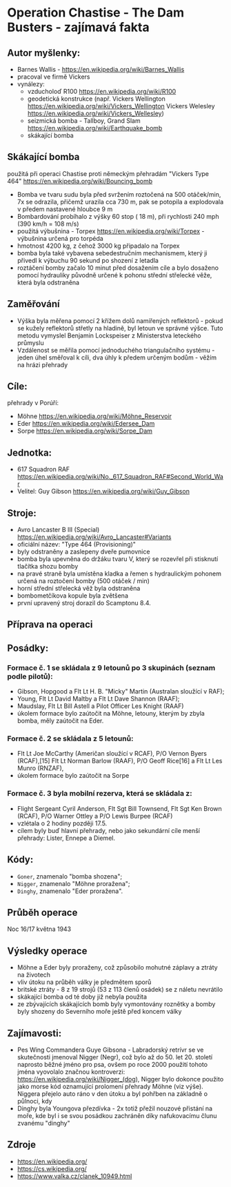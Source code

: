# Operation Chastise - The Dam Busters - zajímavá fakta

## Autor myšlenky: 
* Barnes Wallis - https://en.wikipedia.org/wiki/Barnes_Wallis
* pracoval ve firmě Vickers
* vynálezy:
    * vzducholoď R100 https://en.wikipedia.org/wiki/R100
    * geodetická konstrukce (např. Vickers Wellington https://en.wikipedia.org/wiki/Vickers_Wellington Vickers Welesley https://en.wikipedia.org/wiki/Vickers_Wellesley)
    * seizmická bomba - Tallboy, Grand Slam https://en.wikipedia.org/wiki/Earthquake_bomb
    * skákající bomba 
     
## Skákající bomba
použitá při operaci Chastise proti německým přehradám "Vickers Type 464"  https://en.wikipedia.org/wiki/Bouncing_bomb
* Bomba ve tvaru sudu byla před svržením roztočená na 500 otáček/min, 7x se odrazila, přičemž urazila cca 730 m, pak se potopila a explodovala v předem nastavené hloubce 9 m
* Bombardování probíhalo z výšky 60 stop ( 18 m), při rychlosti 240 mph (390 km/h = 108 m/s)
* použitá výbušnina - Torpex https://en.wikipedia.org/wiki/Torpex - výbušnina určená pro torpéda
* hmotnost 4200 kg, z čehož 3000 kg připadalo na Torpex
* bomba byla také vybavena sebedestručním mechanismem, který ji přivedl k výbuchu 90 sekund po shození z letadla
* roztáčení bomby začalo 10 minut před dosažením cíle a bylo dosaženo pomocí hydrauliky původně určené k pohonu střední střelecké věže, která byla odstraněna

## Zaměřování
* Výška byla měřena pomocí 2 křížem dolů namířených reflektorů - pokud se kužely reflektorů střetly na hladině, byl letoun ve správné výšce. Tuto metodu vymyslel Benjamin Lockspeiser z Ministerstva leteckého průmyslu
* Vzdálenost se měřila pomocí jednoduchého triangulačního systému - jeden úhel směřoval k cíli, dva úhly k předem určeným bodům - věžím na hrázi přehrady

## Cíle:

přehrady v Porúří:

* Möhne https://en.wikipedia.org/wiki/Möhne_Reservoir
* Eder https://en.wikipedia.org/wiki/Edersee_Dam
* Sorpe https://en.wikipedia.org/wiki/Sorpe_Dam

## Jednotka: 
* 617 Squadron RAF https://en.wikipedia.org/wiki/No._617_Squadron_RAF#Second_World_War
* Velitel: Guy Gibson https://en.wikipedia.org/wiki/Guy_Gibson

## Stroje: 
* Avro Lancaster B III (Special) https://en.wikipedia.org/wiki/Avro_Lancaster#Variants
* oficiální název: "Type 464 (Provisioning)"
* byly odstraněny a zaslepeny dveře pumovnice
* bomba byla upevněna do držáku tvaru V, který se rozevřel při stisknutí tlačítka shozu bomby
* na pravé straně byla umístěna kladka a řemen s hydraulickým pohonem určená na roztočení bomby (500 otáček / min)
* horní střední střelecká věž byla odstraněna
* bombometčíkova kopule byla zvětšena
* první upravený stroj dorazil do Scamptonu 8.4.

## Příprava na operaci

## Posádky: 

### Formace č. 1 se skládala z 9 letounů po 3 skupinách (seznam podle pilotů):
* Gibson, Hopgood a Flt Lt H. B. "Micky" Martin (Australan sloužící v RAF);
* Young, Flt Lt David Maltby a Flt Lt Dave Shannon (RAAF);
* Maudslay, Flt Lt Bill Astell a Pilot Officer Les Knight (RAAF)
* úkolem formace bylo zaútočit na Möhne, letouny, kterým by zbyla bomba, měly zaútočit na Eder.

### Formace č. 2 se skládala z 5 letounů:
* Flt Lt Joe McCarthy (Američan sloužící v RCAF), P/O Vernon Byers (RCAF),[15] Flt Lt Norman Barlow (RAAF), P/O Geoff Rice[16] a Flt Lt Les Munro (RNZAF), 
* úkolem formace bylo zaútočit na Sorpe

### Formace č. 3 byla mobilní rezerva, která se skládala z:
* Flight Sergeant Cyril Anderson, Flt Sgt Bill Townsend, Flt Sgt Ken Brown (RCAF), P/O Warner Ottley a P/O Lewis Burpee (RCAF)
* vzlétala o 2 hodiny později 17.5.
* cílem byly buď hlavní přehrady, nebo jako sekundární cíle menší přehrady: Lister, Ennepe a Diemel.

## Kódy:
* `Goner`, znamenalo "bomba shozena"; 
* `Nigger`, znamenalo "Möhne proražena";
* `Dinghy`, znamenalo "Eder proražena". 

## Průběh operace

Noc 16/17 května 1943

## Výsledky operace

* Möhne a Eder byly proraženy, což způsobilo mohutné záplavy a ztráty na životech
* vliv útoku na průběh války je předmětem sporů
* britské ztráty - 8 z 19 strojů (53 z 113 členů osádek) se z náletu nevrátilo
* skákající bomba od té doby již nebyla použita
* ze zbývajících skákajících bomb byly vymontovány roznětky a bomby byly shozeny do Severního moře ještě před koncem války

## Zajímavosti: 
* Pes Wing Commandera Guye Gibsona - Labradorský retrívr se ve skutečnosti jmenoval Nigger (Negr), což bylo až do 50. let 20. století naprosto běžné jméno pro psa, ovšem po roce 2000 použití tohoto jména vyovolalo značnou kontroverzi: <https://en.wikipedia.org/wiki/Nigger_(dog>), Nigger bylo dokonce použito jako morse kód oznamující prolomení přehrady Möhne (viz výše). Niggera přejelo auto ráno v den útoku a byl pohřben na základně o půlnoci, kdy 
* Dinghy byla Youngova přezdívka - 2x totiž přežil nouzové přistání na moře, kde byl i se svou posádkou zachráněn díky nafukovacímu člunu zvanému "dinghy"

## Zdroje
* https://en.wikipedia.org/
* https://cs.wikipedia.org/
* https://www.valka.cz/clanek_10949.html
